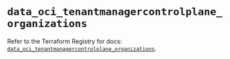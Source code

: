 # `data_oci_tenantmanagercontrolplane_organizations`

Refer to the Terraform Registry for docs: [`data_oci_tenantmanagercontrolplane_organizations`](https://registry.terraform.io/providers/oracle/oci/7.19.0/docs/data-sources/tenantmanagercontrolplane_organizations).

